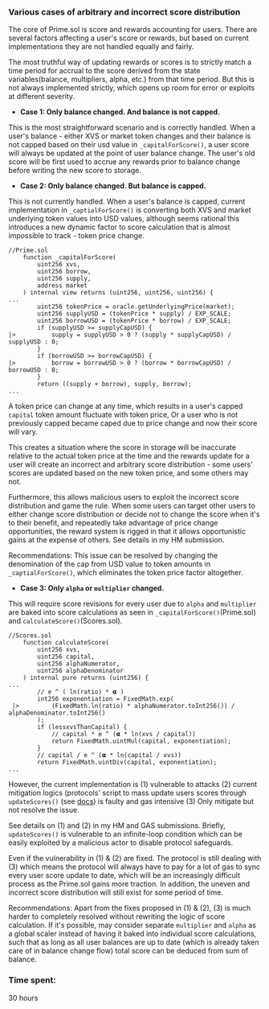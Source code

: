 ### Various cases of arbitrary and incorrect score distribution 
The core of Prime.sol is score and rewards accounting for users. There are several factors affecting a user's score or rewards, but based on current implementations they are not handled equally and fairly.

The most truthful way of updating rewards or scores is to strictly match a time period for accrual to the score derived from the state variables(balance, multipliers, alpha, etc.) from that time period. But this is not always implemented strictly, which opens up room for error or exploits at different severity.

- **Case 1: Only balance changed. And balance is not capped.**

This is the most straightforward scenario and is correctly handled. When a user's balance - either XVS or market token changes and their balance is not capped based on their usd value in `_capitalForScore()`, a user score will always be updated at the point of user balance change. The user's old score will be first used to accrue any rewards prior to balance change before writing the new score to storage.

- **Case 2: Only balance changed. But balance is capped.**

This is not currently handled. When a user's balance is capped, current implementation in `_captialForScore()` is converting both XVS and market underlying token values into USD values, although seems rational this introduces a new dynamic factor to score calculation that is almost impossible to track - token price change. 

```solidity
//Prime.sol
    function _capitalForScore(
        uint256 xvs,
        uint256 borrow,
        uint256 supply,
        address market
    ) internal view returns (uint256, uint256, uint256) {
...
        uint256 tokenPrice = oracle.getUnderlyingPrice(market);
        uint256 supplyUSD = (tokenPrice * supply) / EXP_SCALE;
        uint256 borrowUSD = (tokenPrice * borrow) / EXP_SCALE;
        if (supplyUSD >= supplyCapUSD) {
|>          supply = supplyUSD > 0 ? (supply * supplyCapUSD) / supplyUSD : 0;
        }
        if (borrowUSD >= borrowCapUSD) {
|>          borrow = borrowUSD > 0 ? (borrow * borrowCapUSD) / borrowUSD : 0;
        }
        return ((supply + borrow), supply, borrow);
...
```

A token price can change at any time, which results in a user's capped `capital` token amount fluctuate with token price, Or a user who is not previously capped became caped due to price change and now their score will vary. 

This creates a situation where the score in storage will be inaccurate relative to the actual token price at the time and the rewards update for a user will create an incorrect and arbitrary score distribution - some users' scores are updated based on the new token price, and some others may not. 

Furthermore, this allows malicious users to exploit the incorrect score distribution and game the rule. 
When some users can target other users to either change score distribution or decide not to change the score when it's to their benefit, and repeatedly take advantage of price change opportunities, the reward system is rigged in that it allows opportunistic gains at the expense of others. See details in my HM submission.

Recommendations:
This issue can be resolved by changing the denomination of the cap from USD value to token amounts in `_captialForScore()`, which eliminates the token price factor altogether.

- **Case 3: Only `alpha` or `multiplier` changed.**

This will require score revisions for every user due to `alpha` and `multiplier` are baked into score calculations as seen in `_capitalForScore()`(Prime.sol) and `calculateScore()`(Scores.sol). 

```solidity
//Scores.sol
    function calculateScore(
        uint256 xvs,
        uint256 capital,
        uint256 alphaNumerator,
        uint256 alphaDenominator
    ) internal pure returns (uint256) {
...
        // e ^ ( ln(ratio) * 𝝰 )
        int256 exponentiation = FixedMath.exp(
 |>         (FixedMath.ln(ratio) * alphaNumerator.toInt256()) / alphaDenominator.toInt256()
        );
        if (lessxvsThanCapital) {
            // capital * e ^ (𝝰 * ln(xvs / capital))
            return FixedMath.uintMul(capital, exponentiation);
        }
        // capital / e ^ (𝝰 * ln(capital / xvs))
        return FixedMath.uintDiv(capital, exponentiation);
...
```

However, the current implementation is (1) vulnerable to attacks (2) current mitigation logics (protocols' script to mass update users scores through `updateScores()` (see [docs](https://github.com/code-423n4/2023-09-venus/blob/main/contracts/Tokens/Prime/README.md#update-cap-multipliers-and-alpha)) is faulty and gas intensive (3) Only mitigate but not resolve the issue.

See details on (1) and (2) in my HM and GAS submissions. Briefly, `updateScores()` is vulnerable to an infinite-loop condition which can be easily exploited by a malicious actor to disable protocol safeguards.

Even if the vulnerability in (1) & (2) are fixed. The protocol is still dealing with (3) which means the protocol will always have to pay for a lot of gas to sync every user score update to date, which will be an increasingly difficult process as the Prime.sol gains more traction. In addition, the uneven and incorrect score distribution will still exist for some period of time.

Recommendations:
Apart from the fixes proposed in (1) & (2), (3) is much harder to completely resolved without rewriting the logic of score calculation. If it's possible, may consider separate `multiplier` and `alpha` as a global scaler instead of having it baked into individual score calculations, such that as long as all user balances are up to date (which is already taken care of in balance change flow) total score can be deduced from sum of balance. 













 











### Time spent:
30 hours
